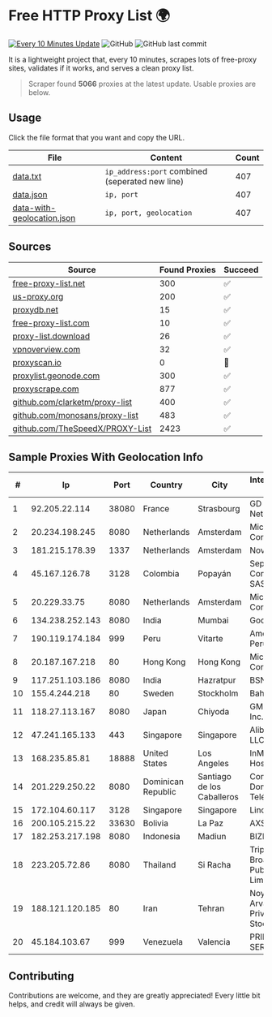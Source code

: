 
# Free HTTP Proxy List 🌍

[![Every 10 Minutes Update](https://github.com/mertguvencli/http-proxy-list/actions/workflows/main.yml/badge.svg?branch=main)](https://github.com/mertguvencli/http-proxy-list/actions/workflows/main.yml)
![GitHub](https://img.shields.io/github/license/mertguvencli/http-proxy-list)
![GitHub last commit](https://img.shields.io/github/last-commit/mertguvencli/http-proxy-list)

It is a lightweight project that, every 10 minutes, scrapes lots of free-proxy sites, validates if it works, and serves a clean proxy list.


> Scraper found **5066** proxies at the latest update. Usable proxies are below.

## Usage

Click the file format that you want and copy the URL.


|File|Content|Count|
|----|-------|-----|
|[data.txt](https://raw.githubusercontent.com/mertguvencli/http-proxy-list/main/proxy-list/data.txt)|`ip_address:port` combined (seperated new line)|407|
|[data.json](https://raw.githubusercontent.com/mertguvencli/http-proxy-list/main/proxy-list/data.json)|`ip, port`|407|
|[data-with-geolocation.json](https://raw.githubusercontent.com/mertguvencli/http-proxy-list/main/proxy-list/data-with-geolocation.json)|`ip, port, geolocation`|407|

## Sources

|Source|Found Proxies|Succeed|
|------|-------------|-------|
|[free-proxy-list.net](https://free-proxy-list.net)|300|✅|
|[us-proxy.org](https://www.us-proxy.org)|200|✅|
|[proxydb.net](http://proxydb.net)|15|✅|
|[free-proxy-list.com](https://free-proxy-list.com/?page=&port=&type%5B%5D=http&type%5B%5D=https&up_time=0&search=Search)|10|✅|
|[proxy-list.download](https://www.proxy-list.download/HTTP)|26|✅|
|[vpnoverview.com](https://vpnoverview.com/privacy/anonymous-browsing/free-proxy-servers)|32|✅|
|[proxyscan.io](https://www.proxyscan.io)|0|🚫|
|[proxylist.geonode.com](https://proxylist.geonode.com/api/proxy-list?limit=300&page=1&sort_by=lastChecked&sort_type=desc&protocols=http,https)|300|✅|
|[proxyscrape.com](https://api.proxyscrape.com/v2/?request=displayproxies&protocol=http&timeout=10000&country=all&ssl=all&anonymity=all)|877|✅|
|[github.com/clarketm/proxy-list](https://raw.githubusercontent.com/clarketm/proxy-list/master/proxy-list-raw.txt)|400|✅|
|[github.com/monosans/proxy-list](https://raw.githubusercontent.com/monosans/proxy-list/main/proxies/http.txt)|483|✅|
|[github.com/TheSpeedX/PROXY-List](https://raw.githubusercontent.com/TheSpeedX/PROXY-List/master/http.txt)|2423|✅|


## Sample Proxies With Geolocation Info

|#|Ip|Port|Country|City|Internet Service Provider|
|-|--|----|-------|----|-------------------------|
|1|92.205.22.114|38080|France|Strasbourg|GD MASS Network|
|2|20.234.198.245|8080|Netherlands|Amsterdam|Microsoft Corporation|
|3|181.215.178.39|1337|Netherlands|Amsterdam|NovoServe B.V.|
|4|45.167.126.78|3128|Colombia|Popayán|Sepcom Comunicaciones SAS|
|5|20.229.33.75|8080|Netherlands|Amsterdam|Microsoft Corporation|
|6|134.238.252.143|8080|India|Mumbai|Google LLC|
|7|190.119.174.184|999|Peru|Vitarte|America Movil Peru S.A.C.|
|8|20.187.167.218|80|Hong Kong|Hong Kong|Microsoft Corporation|
|9|117.251.103.186|8080|India|Hazratpur|BSNL Internet|
|10|155.4.244.218|80|Sweden|Stockholm|Bahnhof AB|
|11|118.27.113.167|8080|Japan|Chiyoda|GMO Internet, Inc.|
|12|47.241.165.133|443|Singapore|Singapore|Alibaba.com LLC|
|13|168.235.85.81|18888|United States|Los Angeles|InMotion Hosting, Inc.|
|14|201.229.250.22|8080|Dominican Republic|Santiago de los Caballeros|Compañía Dominicana de Teléfonos S. A.|
|15|172.104.60.117|3128|Singapore|Singapore|Linode, LLC|
|16|200.105.215.22|33630|Bolivia|La Paz|AXS Bolivia S. A.|
|17|182.253.217.198|8080|Indonesia|Madiun|BIZNET|
|18|223.205.72.86|8080|Thailand|Si Racha|Triple T Broadband Public Company Limited|
|19|188.121.120.185|80|Iran|Tehran|Noyan Abr Arvan Co. ( Private Joint Stock)|
|20|45.184.103.67|999|Venezuela|Valencia|PRINTER-NET-SERVICE, C.A.|



## Contributing

Contributions are welcome, and they are greatly appreciated! Every
little bit helps, and credit will always be given.

